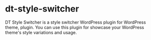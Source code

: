 # dt-style-switcher
 
DT Style Switcher is a style switcher WordPress plugin for WordPress theme, plugin. You can use this plugin for showcase your WordPress theme's style variations and usage. 
